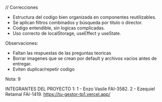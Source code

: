 // Correcciones
- Estructura del codigo bien organizada en componentes reutilizables.
- Se aplican filtros combinados y búsqueda por titulo o director.
- Codigo entendible, sin logicas complicadas.
- Uso correcto de localStorage, useEffect y useState.


Observaciones:

- Faltan las respuestas de las preguntas teoricas
- Borrar imagenes que se crean por default y archivos vacios antes de entregar.
- Eviten duplicar/repetir codigo

Nota: 9

INTEGRANTES DEL PROYECTO 1: 
1 - Enzo Vasile FAI-3582.
2 - Ezequiel Retamal FAI-1419.
https://tu-gestor-tp1.vercel.app/

